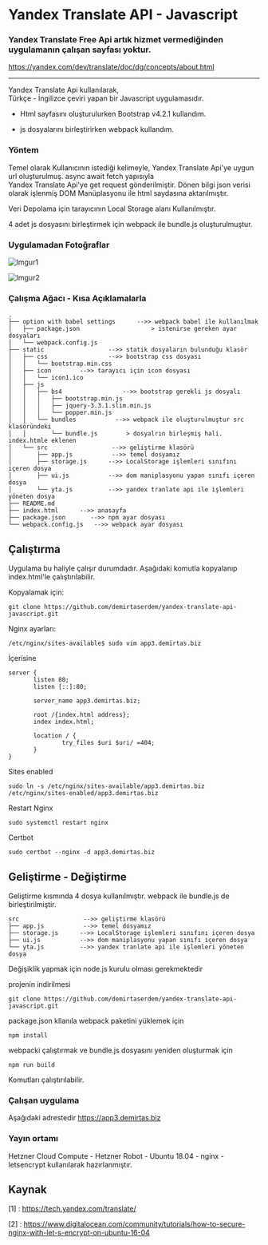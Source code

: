 # Yandex Translate API - Javascript 

### Yandex Translate Free Api artık hizmet vermediğinden uygulamanın çalışan sayfası yoktur.
https://yandex.com/dev/translate/doc/dg/concepts/about.html

---

Yandex Translate Api kullanılarak,  
Türkçe - İngilizce çeviri yapan bir Javascript uygulamasıdır. 


- Html sayfasını oluşturulurken Bootstrap v4.2.1 kullandım.

- js dosyalarını birleştirirken webpack kullandım.

### Yöntem
Temel olarak Kullanıcının istediği kelimeyle, Yandex Translate Api'ye
uygun url oluşturulmuş. async await fetch yapısıyla   
Yandex Translate Api'ye get request gönderilmiştir.
Dönen bilgi json verisi olarak işlenmiş DOM Manüplasyonu ile 
html saydasına aktarılmıştır.

Veri Depolama için tarayıcının Local Storage alanı Kullanılmıştır.

4 adet js dosyasını birleştirmek için webpack ile bundle.js oluşturulmuştur.

### Uygulamadan Fotoğraflar

![Imgur1](https://i.imgur.com/9iP6DTU.png?1)


![Imgur2](https://i.imgur.com/tkYgvpd.png?1)

### Çalışma Ağacı - Kısa Açıklamalarla

```
.
├── option with babel settings      -->> webpack babel ile kullanılmak
│   ├── package.json                    > istenirse gereken ayar dosyaları
│   └── webpack.config.js
├── static                  -->> statik dosyaların bulunduğu klasör
│   ├── css                 -->> bootstrap css dosyası
│   │   └── bootstrap.min.css
│   ├── icon        -->> tarayıcı için icon dosyası
│   │   └── icon1.ico
│   ├── js
│   │   ├── bs4                 -->> bootstrap gerekli js dosyalı
│   │   │   ├── bootstrap.min.js
│   │   │   ├── jquery-3.3.1.slim.min.js
│   │   │   └── popper.min.js
│   │   └── bundles           -->> webpack ile oluşturulmuştur src klasöründeki  
│   │       └── bundle.js        > dosyalrın birleşmiş hali. index.htmle eklenen
│   └── src                  -->> geliştirme klasörü
│       ├── app.js           -->> temel dosyamız
│       ├── storage.js      -->> LocalStorage işlemleri sınıfını içeren dosya
│       ├── ui.js           -->> dom maniplasyonu yapan sınıfı içeren dosya
│       └── yta.js          -->> yandex tranlate api ile işlemleri yöneten dosya
├── README.md
├── index.html      -->> anasayfa
├── package.json       -->> npm ayar dosyası
└── webpack.config.js   -->> webpack ayar dosyası

```

## Çalıştırma
Uygulama bu haliyle çalışır durumdadır. Aşağıdaki komutla kopyalanıp
index.html'le çalıştırılabilir.

Kopyalamak için:

```
git clone https://github.com/demirtaserdem/yandex-translate-api-javascript.git 
```

Nginx ayarları:
```
/etc/nginx/sites-available$ sudo vim app3.demirtas.biz
```

İçerisine

```
server {
       listen 80;
       listen [::]:80;

       server_name app3.demirtas.biz;

       root /{index.html address};
       index index.html;

       location / {
               try_files $uri $uri/ =404;
       }
}
```

Sites enabled

```
sudo ln -s /etc/nginx/sites-available/app3.demirtas.biz /etc/nginx/sites-enabled/app3.demirtas.biz
```

Restart Nginx

``` 
sudo systemctl restart nginx
```

Certbot

```
sudo certbot --nginx -d app3.demirtas.biz
```




## Geliştirme - Değiştirme
Geliştirme kısmında 4 dosya kullanılmıştır. webpack ile bundle.js de birleştirilmiştir.
```
src                  -->> geliştirme klasörü
├── app.js           -->> temel dosyamız
├── storage.js      -->> LocalStorage işlemleri sınıfını içeren dosya
├── ui.js           -->> dom maniplasyonu yapan sınıfı içeren dosya
└── yta.js          -->> yandex tranlate api ile işlemleri yöneten dosya
```

Değişiklik yapmak için node.js kurulu olması gerekmektedir

projenin indirilmesi
```
git clone https://github.com/demirtaserdem/yandex-translate-api-javascript.git 
```
package.json kllanıla webpack paketini yüklemek için
```
npm install
```  
webpacki çalıştırmak ve bundle.js dosyasını yeniden oluşturmak için 
```
npm run build
```
Komutları çalıştırılabilir.

### Çalışan uygulama
Aşağıdaki adrestedir
https://app3.demirtas.biz 

### Yayın  ortamı
Hetzner Cloud Compute - Hetzner Robot - Ubuntu 18.04 - nginx - letsencrypt kullanılarak hazırlanmıştır.

## Kaynak
[1] : https://tech.yandex.com/translate/

[2] : https://www.digitalocean.com/community/tutorials/how-to-secure-nginx-with-let-s-encrypt-on-ubuntu-16-04

